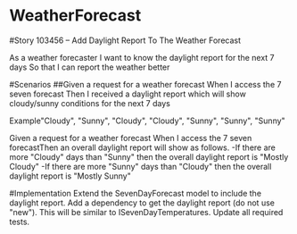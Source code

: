 # WeatherForecast
#Story 103456 – Add Daylight Report To The Weather Forecast

As a weather forecaster
I want to know the daylight report for the next 7 days
So that I can report the weather better

#Scenarios
##Given a request for a weather forecast
When I access the 7 seven forecast
Then I received a daylight report which will show cloudy/sunny conditions for the next 7 days

Example"Cloudy", "Sunny", "Cloudy", "Cloudy", "Sunny", "Sunny", "Sunny"

Given a request for a weather forecast
When I access the 7 seven forecastThen an overall daylight report will show as follows.
-If there are more "Cloudy" days than "Sunny" then the overall daylight report is "Mostly Cloudy"
-If there are more "Sunny" days than "Cloudy" then the overall daylight report is "Mostly Sunny"

#Implementation
Extend the SevenDayForecast model to include the daylight report.
Add a dependency to get the daylight report (do not use "new").
This will be similar to ISevenDayTemperatures.
Update all required tests.
